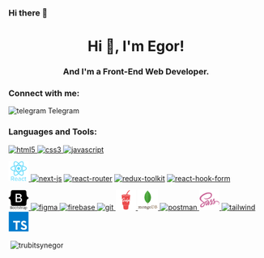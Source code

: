 ### Hi there 👋

<h1 align="center">Hi 👋, I'm Egor!</h1>
<h3 align="center">And I'm a Front-End Web Developer.</h3>

<h3 align="left">Connect with me:</h3>
<p align="left">
 <a hreg="https://t.me/Kobreti74" target="_blank"> <span><img src="https://cdn-icons-png.flaticon.com/512/906/906377.png" alt="telegram" width="40" height="40"/> Telegram </span></a>
</p>

<h3 align="left">Languages and Tools:</h3>

<p>
  <a href="https://www.w3.org/html/" target="_blank" rel="noreferrer"> <img src="https://encrypted-tbn0.gstatic.com/images?q=tbn:ANd9GcSW4ZXvNuyevJy6NK5f0ymrPcqZ1N1Yf0Ws7YxGPhAxgsIKCBrrz50LkW9wp-TYCN0z-Qc&usqp=CAU" alt="html5" width="40" height="40"/> </a>
  <a href="https://www.w3schools.com/css/" target="_blank" rel="noreferrer"> <img src="https://encrypted-tbn0.gstatic.com/images?q=tbn:ANd9GcRpnYblSuPdtfl6Tm39mLS5Fz1SX5thHYSkmM1Fp8NTvDEZerthjm_uZVxItxmloaZs6ew&usqp=CAU" alt="css3" width="40" height="40"/> </a>
  <a href="https://developer.mozilla.org/en-US/docs/Web/JavaScript" target="_blank" rel="noreferrer"> <img src="https://img2.freepng.ru/20180411/cvq/kisspng-javascript-html-computer-software-web-browser-watermark-5acdbd54ac19f7.4484983215234327887049.jpg" alt="javascript" width="40" height="40"/> </a>
</p>

<p>
   <a href="https://reactjs.org/" target="_blank" rel="noreferrer"> <img src="https://raw.githubusercontent.com/devicons/devicon/master/icons/react/react-original-wordmark.svg" alt="react" width="40" height="40"/> </a>
   <a href="https://nextjs.org/" target="_blank" rel="noreferrer"> <img src="https://www.svgrepo.com/show/354113/nextjs-icon.svg" alt="next-js" width="40" height="40"/></a>
   <a href="https://reactrouter.com/en/main" target="_blank" rel="noreferrer"> <img src="https://res.cloudinary.com/practicaldev/image/fetch/s--_bS1dmNu--/c_imagga_scale,f_auto,fl_progressive,h_900,q_auto,w_1600/https://dev-to-uploads.s3.amazonaws.com/uploads/articles/bohilxedfl6ijlltfyeq.png" alt="react-router" width="90" height="40"/></a>
   <a href="https://redux-toolkit.js.org/" target="_blank" rel="noreferrer"> <img src="https://cdn.worldvectorlogo.com/logos/redux.svg" alt="redux-toolkit" width="40" height="40"/></a>
   <a href="https://react-hook-form.com/" target="_blank" rel="noreferrer"> <img src="https://avatars.githubusercontent.com/u/53986236?s=200&v=4" alt="react-hook-form" width="40" height="40"/></a>

   
    
</p>
<p align="left"> 
  <a href="https://getbootstrap.com" target="_blank" rel="noreferrer"> <img src="https://raw.githubusercontent.com/devicons/devicon/master/icons/bootstrap/bootstrap-plain-wordmark.svg" alt="bootstrap" width="40" height="40"/> </a>  
  <a href="https://www.figma.com/" target="_blank" rel="noreferrer"> <img src="https://www.vectorlogo.zone/logos/figma/figma-icon.svg" alt="figma" width="40" height="40"/> </a> 
  <a href="https://firebase.google.com/" target="_blank" rel="noreferrer"> <img src="https://www.vectorlogo.zone/logos/firebase/firebase-icon.svg" alt="firebase" width="40" height="40"/> </a> 
  <a href="https://git-scm.com/" target="_blank" rel="noreferrer"> <img src="https://www.vectorlogo.zone/logos/git-scm/git-scm-icon.svg" alt="git" width="40" height="40"/> </a> 
<!--   <a href="https://graphql.org" target="_blank" rel="noreferrer"> <img src="https://www.vectorlogo.zone/logos/graphql/graphql-icon.svg" alt="graphql" width="40" height="40"/> </a> -->
 <a href="https://gulpjs.com"target="_blank" rel="noreferrer"> <img src="https://raw.githubusercontent.com/devicons/devicon/master/icons/gulp/gulp-plain.svg" alt="gulp" width="40" height="40"/> </a>
   <a href="https://www.mongodb.com/" target="_blank" rel="noreferrer"> <img src="https://raw.githubusercontent.com/devicons/devicon/master/icons/mongodb/mongodb-original-wordmark.svg" alt="mongodb" width="40" height="40"/> </a> 
  <!-- <a href="https://nestjs.com/" target="_blank" rel="noreferrer"> <img src="https://raw.githubusercontent.com/devicons/devicon/master/icons/nestjs/nestjs-plain.svg" alt="nestjs" width="40" height="40"/> </a> -->
  <!-- <a href="https://nodejs.org" target="_blank" rel="noreferrer"> <img src="https://raw.githubusercontent.com/devicons/devicon/master/icons/nodejs/nodejs-original-wordmark.svg" alt="nodejs" width="40" height="40"/> </a> -->
  <a href="https://postman.com" target="_blank" rel="noreferrer"> <img src="https://www.vectorlogo.zone/logos/getpostman/getpostman-icon.svg" alt="postman" width="40" height="40"/> </a> 
  <a href="https://sass-lang.com" target="_blank" rel="noreferrer"> <img src="https://raw.githubusercontent.com/devicons/devicon/master/icons/sass/sass-original.svg" alt="sass" width="40" height="40"/> </a> 
  <a href="https://tailwindcss.com/" target="_blank" rel="noreferrer"> <img src="https://www.vectorlogo.zone/logos/tailwindcss/tailwindcss-icon.svg" alt="tailwind" width="40" height="40"/> </a>
  <a href="https://www.typescriptlang.org/" target="_blank" rel="noreferrer"> <img src="https://raw.githubusercontent.com/devicons/devicon/master/icons/typescript/typescript-original.svg" alt="typescript" width="40" height="40"/> </a> 
</p> 

<p>&nbsp;<img align="center" src="https://github-readme-stats.vercel.app/api?username=trubitsynegor&show_icons=true&locale=en" alt="trubitsynegor" /></p>
